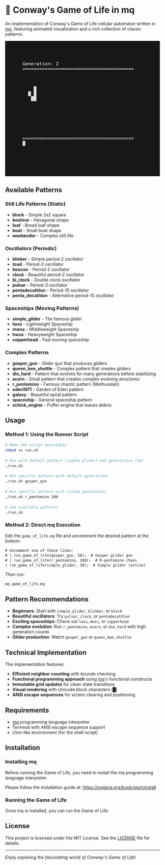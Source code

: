 # 🧬 Conway's Game of Life in mq

An implementation of Conway's Game of Life cellular automaton written in [mq](https://github.com/harehare/mq), featuring animated visualization and a rich collection of classic patterns.

![Game of Life Demo](assets/demo.gif)

## Available Patterns

### Still Life Patterns (Static)

- **block** - Simple 2x2 square
- **beehive** - Hexagonal shape
- **loaf** - Bread loaf shape
- **boat** - Small boat shape
- **weekender** - Complex still life

### Oscillators (Periodic)

- **blinker** - Simple period-2 oscillator
- **toad** - Period-2 oscillator
- **beacon** - Period-2 oscillator
- **clock** - Beautiful period-2 oscillator
- **bi_clock** - Double clock oscillator
- **pulsar** - Period-3 oscillator
- **pentadecathlon** - Period-15 oscillator
- **penta_decathlon** - Alternative period-15 oscillator

### Spaceships (Moving Patterns)

- **simple_glider** - The famous glider
- **lwss** - Lightweight Spaceship
- **mwss** - Middleweight Spaceship
- **hwss** - Heavyweight Spaceship
- **copperhead** - Fast moving spaceship

### Complex Patterns

- **gosper_gun** - Glider gun that produces gliders
- **queen_bee_shuttle** - Complex pattern that creates gliders
- **die_hard** - Pattern that evolves for many generations before stabilizing
- **acorn** - Small pattern that creates complex evolving structures
- **r_pentomino** - Famous chaotic pattern (Methuselah)
- **eden1971** - Garden of Eden pattern
- **galaxy** - Beautiful spiral pattern
- **spaceship** - General spaceship pattern
- **schick_engine** - Puffer engine that leaves debris

## Usage

### Method 1: Using the Runner Script

```bash
# Make the script executable
chmod +x run.sh

# Run with default pattern (simple_glider) and generations (50)
./run.sh

# Run specific pattern with default generations
./run.sh gosper_gun

# Run specific pattern with custom generations
./run.sh r_pentomino 100

# See available patterns
./run.sh
```

### Method 2: Direct mq Execution

Edit the `game_of_life.mq` file and uncomment the desired pattern at the bottom:

```mq
# Uncomment one of these lines:
# | run_game_of_life(gosper_gun, 50);  # Gosper glider gun
# | run_game_of_life(r_pentomino, 100);  # R-pentomino chaos
| run_game_of_life(simple_glider, 30);  # Simple glider (active)
```

Then run:
```bash
mq game_of_life.mq
```

## Pattern Recommendations

- **Beginners**: Start with `simple_glider`, `blinker`, or `block`
- **Beautiful oscillators**: Try `pulsar`, `clock`, or `pentadecathlon`
- **Exciting spaceships**: Check out `lwss`, `mwss`, or `copperhead`
- **Complex evolution**: Run `r_pentomino`, `acorn`, or `die_hard` with high generation counts
- **Glider production**: Watch `gosper_gun` or `queen_bee_shuttle`

## Technical Implementation

The implementation features:

- **Efficient neighbor counting** with bounds checking
- **Functional programming approach** using [mq](https://github.com/harehare/mq)'s functional constructs
- **Immutable grid updates** for clean state transitions
- **Visual rendering** with Unicode block characters (█)
- **ANSI escape sequences** for screen clearing and positioning

## Requirements

- [mq](https://github.com/harehare/mq) programming language interpreter
- Terminal with ANSI escape sequence support
- Unix-like environment (for the shell script)

## Installation

### Installing mq

Before running the Game of Life, you need to install the mq programming language interpreter.

Please follow the installation guide at: https://mqlang.org/book/start/install

### Running the Game of Life

Once mq is installed, you can run the Game of Life:

## License

This project is licensed under the MIT License. See the [LICENSE](LICENSE) file for details.

---

*Enjoy exploring the fascinating world of Conway's Game of Life!*
